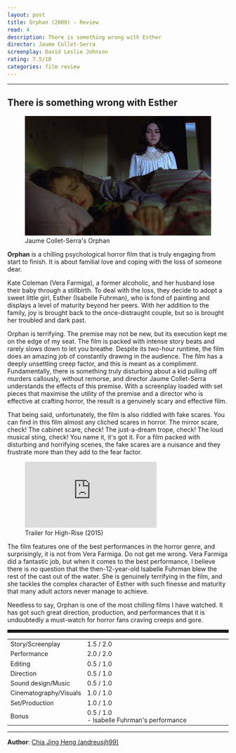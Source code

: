 ```yaml
---
layout: post
title: Orphan (2009) - Review
read: 4
description: There is something wrong with Esther
director: Jaume Collet-Serra
screenplay: David Leslie Johnson
rating: 7.5/10
categories: film review
---
```


---

## There is something wrong with Esther

<figure class="film">
  <img src="/assets/images/posts/films/orphan.jpg" alt="Orphan movie still">
  <figcaption><i class="fa-solid fa-film"></i> Jaume Collet-Serra's Orphan </figcaption>
</figure>

**Orphan** is a chilling psychological horror film that is truly engaging from start to finish. It is about familial love and coping with the loss of someone dear.

Kate Coleman (Vera Farmiga), a former alcoholic, and her husband lose their baby through a stillbirth. To deal with the loss, they decide to adopt a sweet little girl, Esther (Isabelle Fuhrman), who is fond of painting and displays a level of maturity beyond her peers. With her addition to the family, joy is brought back to the once-distraught couple, but so is brought her troubled and dark past.

Orphan is terrifying. The premise may not be new, but its execution kept me on the edge of my seat. The film is packed with intense story beats and rarely slows down to let you breathe. Despite its two-hour runtime, the film does an amazing job of constantly drawing in the audience. The film has a deeply unsettling creep factor, and this is meant as a compliment. Fundamentally, there is something truly disturbing about a kid pulling off murders callously, without remorse, and director Jaume Collet-Serra understands the effects of this premise. With a screenplay loaded with set pieces that maximise the utility of the premise and a director who is effective at crafting horror, the result is a genuinely scary and effective film.

That being said, unfortunately, the film is also riddled with fake scares. You can find in this film almost any cliched scares in horror. The mirror scare, check! The cabinet scare, check! The just-a-dream trope, check! The loud musical sting, check! You name it, it's got it. For a film packed with disturbing and horrifying scenes, the fake scares are a nuisance and they frustrate more than they add to the fear factor.

<div class="film-trailer">
<figure>
  <iframe src="https://www.youtube.com/embed/m5BSLNAKIZs" title="YouTube video player" frameborder="0" allow="accelerometer; autoplay; clipboard-write; encrypted-media; gyroscope; picture-in-picture; web-share" allowfullscreen></iframe>
  <figcaption><i class="fa-brands fa-youtube"></i> Trailer for High-Rise (2015)</figcaption>
</figure>
</div>

The film features one of the best performances in the horror genre, and surprisingly, it is not from Vera Farmiga. Do not get me wrong. Vera Farmiga did a fantastic job, but when it comes to the best performance, I believe there is no question that the then-12-year-old Isabelle Fuhrman blew the rest of the cast out of the water. She is genuinely terrifying in the film, and she tackles the complex character of Esther with such finesse and maturity that many adult actors never manage to achieve.

Needless to say, Orphan is one of the most chilling films I have watched. It has got such great direction, production, and performances that it is undoubtedly a must-watch for horror fans craving creeps and gore.

<hr style="border-style: dashed">

<table class="table table-sm table-striped table-hover">
  <colgroup>
    <col style="width: 30%;">
    <col style="width: 70%;">
  </colgroup>

  <tbody>
    <tr>
      <td>Story/Screenplay</td>
      <td>1.5 / 2.0</td>
    </tr>
    <tr>
      <td>Performance</td>
      <td>2.0 / 2.0</td>
    </tr>
    <tr>
      <td>Editing</td>
      <td>0.5 / 1.0</td>
    </tr>
    <tr>
      <td>Direction</td>
      <td>0.5 / 1.0</td>
    </tr>
    <tr>
      <td>Sound design/Music</td>
      <td>0.5 / 1.0</td>
    </tr>
    <tr>
      <td>Cinematography/Visuals</td>
      <td>1.0 / 1.0</td>
    </tr>
    <tr>
      <td>Set/Production</td>
      <td>1.0 / 1.0</td>
    </tr>
    <tr>
      <td>Bonus</td>
      <td>0.5 / 1.0<br/>- Isabelle Fuhrman's performance</td>
    </tr>
  </tbody>
</table>

---

**Author**: <a href="https://github.com/andreusjh99" target="_blank">Chia Jing Heng (andreusjh99)</a>
